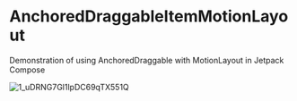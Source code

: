 # AnchoredDraggableItemMotionLayout

Demonstration of using AnchoredDraggable with MotionLayout in Jetpack Compose

![1_uDRNG7Gl1lpDC69qTX551Q](https://github.com/AungThiha/AnchoredDraggableItemMotionLayout/assets/4388183/037d59c9-cfcb-4328-83a2-a1cbad89bf25)

